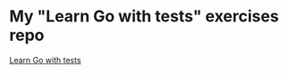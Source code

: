 # My "Learn Go with tests" exercises repo

[Learn Go with tests](https://quii.gitbook.io/learn-go-with-tests)
